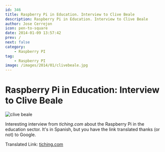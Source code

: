 ```yaml
---
id: 346
title: Raspberry Pi in Education. Interview to Clive Beale
description: Raspberry Pi in Education. Interview to Clive Beale
author: Jose Cerrejon
icon: pen-to-square
date: 2014-01-09 13:57:42
prev: /
next: false
category:
    - Raspberry PI
tag:
    - Raspberry PI
image: /images/2014/01/clivebeale.jpg
---
```


# Raspberry Pi in Education: Interview to Clive Beale

![clive beale](/images/2014/01/clivebeale.jpg)

Interesting interview from _tiching.com_ about the Raspberry Pi in the education sector. It's in Spanish, but you have the link translated thanks (or not) to Google.

Translated Link: [tiching.com](https://translate.google.com/translate?sl=es&tl=en&js=n&prev=_t&hl=es&ie=UTF-8&u=http%3A%2F%2Fblog.tiching.com%2Fclive-beale-nos-limitamos-ser-consumidores-y-debemos-ser-creadores%2F)
